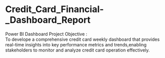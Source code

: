 # Credit_Card_Financial-_Dashboard_Report
Power BI Dashboard
Project Objective :    
To develope a comprehensive credit card weekly dashboard that provides real-time insights into key performance metrics and trends,enabling stakeholders to monitor and analyze credit card operation effectively.
